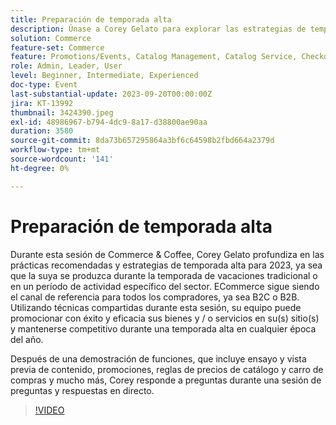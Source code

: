 ```yaml
---
title: Preparación de temporada alta
description: Únase a Corey Gelato para explorar las estrategias de temporada alta, incluidas las promociones, la puesta en escena de contenido y las reglas de precios, con demostraciones en directo y consejos de los expertos para ayudar a su sitio de comercio electrónico a seguir siendo competitivo durante todo el año.
solution: Commerce
feature-set: Commerce
feature: Promotions/Events, Catalog Management, Catalog Service, Checkout, Best Practices, Price Rules
role: Admin, Leader, User
level: Beginner, Intermediate, Experienced
doc-type: Event
last-substantial-update: 2023-09-20T00:00:00Z
jira: KT-13992
thumbnail: 3424390.jpeg
exl-id: 48986967-b794-4dc9-8a17-d38800ae90aa
duration: 3580
source-git-commit: 8da73b657295864a3bf6c64598b2fbd664a2379d
workflow-type: tm+mt
source-wordcount: '141'
ht-degree: 0%

---
```


# Preparación de temporada alta

Durante esta sesión de Commerce &amp; Coffee, Corey Gelato profundiza en las prácticas recomendadas y estrategias de temporada alta para 2023, ya sea que la suya se produzca durante la temporada de vacaciones tradicional o en un período de actividad específico del sector. ECommerce sigue siendo el canal de referencia para todos los compradores, ya sea B2C o B2B. Utilizando técnicas compartidas durante esta sesión, su equipo puede promocionar con éxito y eficacia sus bienes y / o servicios en su(s) sitio(s) y mantenerse competitivo durante una temporada alta en cualquier época del año.

Después de una demostración de funciones, que incluye ensayo y vista previa de contenido, promociones, reglas de precios de catálogo y carro de compras y mucho más, Corey responde a preguntas durante una sesión de preguntas y respuestas en directo.

>[!VIDEO](https://video.tv.adobe.com/v/3424390/?learn=on)

